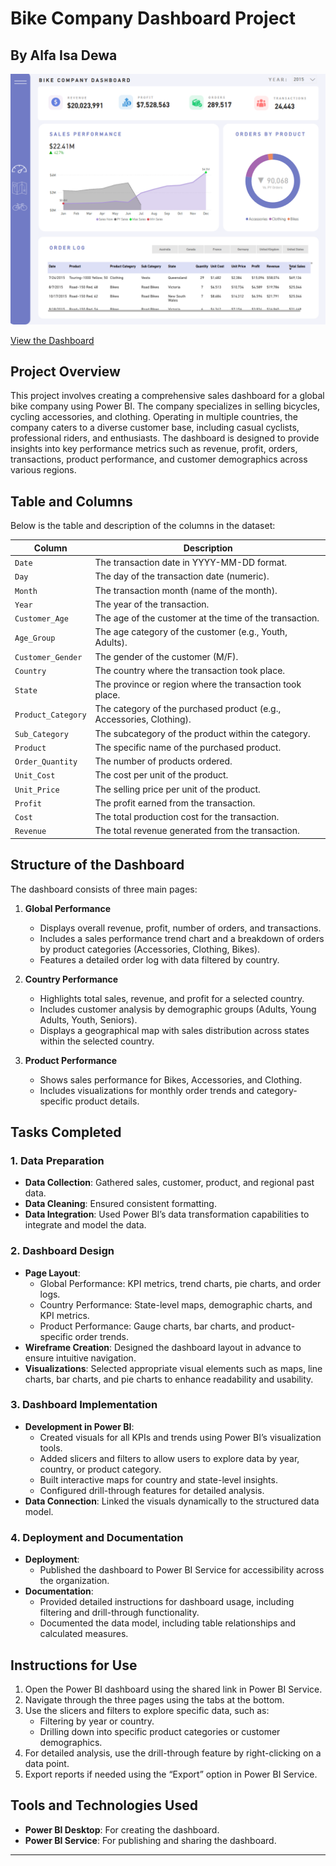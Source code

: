 
# Bike Company Dashboard Project
## By Alfa Isa Dewa

![alt text](https://github.com/alfadewa58/Empowering-Data-Driven-Decisions-for-a-Global-Bike-Company-With-BI-Dashboard/blob/main/Screenshot%202025-01-20%20164210.png)

[View the Dashboard](https://app.powerbi.com/reportEmbed?reportId=be318d78-2a20-4476-9a93-6925e4ad9aef&autoAuth=true&ctid=508916a0-7b89-43a1-af4e-72fe15aba5b9)

## Project Overview

This project involves creating a comprehensive sales dashboard for a global bike company using Power BI. The company specializes in selling bicycles, cycling accessories, and clothing. Operating in multiple countries, the company caters to a diverse customer base, including casual cyclists, professional riders, and enthusiasts. The dashboard is designed to provide insights into key performance metrics such as revenue, profit, orders, transactions, product performance, and customer demographics across various regions.

## Table and Columns
Below is the table and description of the columns in the dataset:

| Column             | Description                                                              |
|--------------------|---------------------------------------------------------------------------|
| `Date`            | The transaction date in YYYY-MM-DD format.                              |
| `Day`             | The day of the transaction date (numeric).                              |
| `Month`           | The transaction month (name of the month).                              |
| `Year`            | The year of the transaction.                                             |
| `Customer_Age`    | The age of the customer at the time of the transaction.                  |
| `Age_Group`       | The age category of the customer (e.g., Youth, Adults).                  |
| `Customer_Gender` | The gender of the customer (M/F).                                        |
| `Country`         | The country where the transaction took place.                            |
| `State`           | The province or region where the transaction took place.                |
| `Product_Category`| The category of the purchased product (e.g., Accessories, Clothing).     |
| `Sub_Category`    | The subcategory of the product within the category.                      |
| `Product`         | The specific name of the purchased product.                              |
| `Order_Quantity`  | The number of products ordered.                                          |
| `Unit_Cost`       | The cost per unit of the product.                                        |
| `Unit_Price`      | The selling price per unit of the product.                               |
| `Profit`          | The profit earned from the transaction.                                  |
| `Cost`            | The total production cost for the transaction.                          |
| `Revenue`         | The total revenue generated from the transaction.                       |

## Structure of the Dashboard

The dashboard consists of three main pages:

1. **Global Performance**

   - Displays overall revenue, profit, number of orders, and transactions.
   - Includes a sales performance trend chart and a breakdown of orders by product categories (Accessories, Clothing, Bikes).
   - Features a detailed order log with data filtered by country.

2. **Country Performance**

   - Highlights total sales, revenue, and profit for a selected country.
   - Includes customer analysis by demographic groups (Adults, Young Adults, Youth, Seniors).
   - Displays a geographical map with sales distribution across states within the selected country.

3. **Product Performance**

   - Shows sales performance for Bikes, Accessories, and Clothing.
   - Includes visualizations for monthly order trends and category-specific product details.

## Tasks Completed

### 1. Data Preparation

- **Data Collection**: Gathered sales, customer, product, and regional past data.
- **Data Cleaning**: Ensured consistent formatting.
- **Data Integration**: Used Power BI’s data transformation capabilities to integrate and model the data.

### 2. Dashboard Design

- **Page Layout**:
  - Global Performance: KPI metrics, trend charts, pie charts, and order logs.
  - Country Performance: State-level maps, demographic charts, and KPI metrics.
  - Product Performance: Gauge charts, bar charts, and product-specific order trends.
- **Wireframe Creation**: Designed the dashboard layout in advance to ensure intuitive navigation.
- **Visualizations**: Selected appropriate visual elements such as maps, line charts, bar charts, and pie charts to enhance readability and usability.

### 3. Dashboard Implementation

- **Development in Power BI**:
  - Created visuals for all KPIs and trends using Power BI’s visualization tools.
  - Added slicers and filters to allow users to explore data by year, country, or product category.
  - Built interactive maps for country and state-level insights.
  - Configured drill-through features for detailed analysis.
- **Data Connection**: Linked the visuals dynamically to the structured data model.

### 4. Deployment and Documentation

- **Deployment**:
  - Published the dashboard to Power BI Service for accessibility across the organization.
- **Documentation**:
  - Provided detailed instructions for dashboard usage, including filtering and drill-through functionality.
  - Documented the data model, including table relationships and calculated measures.

## Instructions for Use

1. Open the Power BI dashboard using the shared link in Power BI Service.
2. Navigate through the three pages using the tabs at the bottom.
3. Use the slicers and filters to explore specific data, such as:
   - Filtering by year or country.
   - Drilling down into specific product categories or customer demographics.
4. For detailed analysis, use the drill-through feature by right-clicking on a data point.
5. Export reports if needed using the “Export” option in Power BI Service.

## Tools and Technologies Used

- **Power BI Desktop**: For creating the dashboard.
- **Power BI Service**: For publishing and sharing the dashboard.

---
